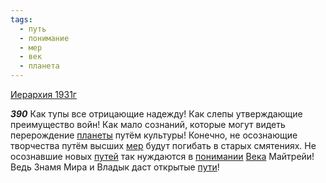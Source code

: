 ```yaml
---
tags:
  - путь
  - понимание
  - мер
  - век
  - планета
---
```


[Иерархия 1931г](https://127.0.0.1:4002/agni/1931)

___390___
Как тупы все отрицающие надежду! Как слепы утверждающие преимущество войн! Как мало сознаний, которые могут видеть перерождение [планеты](../../../tags/#планета) путём культуры! Конечно, не осознающие творчества путём высших [мер](../../../tags/#мер) будут погибать в старых смятениях. Не осознавшие новых [путей](../../../tags/#путь) так нуждаются в [понимании](../../../tags/#понимание) [Века](../../../tags/#век) Майтрейи! Ведь Знамя Мира и Владык даст открытые [пути](../../../tags/#путь)!   

